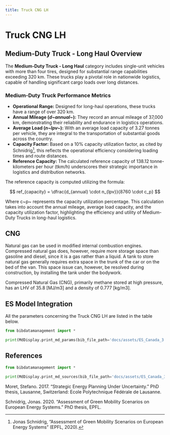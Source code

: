 ```yaml
---
title: Truck CNG LH
---
```


# Truck CNG LH

## Medium-Duty Truck - Long Haul Overview

The **Medium-Duty Truck - Long Haul** category includes single-unit
vehicles with more than four tires, designed for substantial range
capabilities exceeding 320 km. These trucks play a pivotal role in
nationwide logistics, capable of handling significant cargo loads over
long distances.

### Medium-Duty Truck Performance Metrics

- **Operational Range:** Designed for long-haul operations, these
  trucks have a range of over 320 km.
- **Annual Mileage (*d~annual~*):** They record
  an annual mileage of 37,000 km, demonstrating their reliability and
  endurance in logistics operations.
- **Average Load (*n~lpv~*):** With an average load
  capacity of 3.27 tonnes per vehicle, they are integral to the
  transportation of substantial goods across the country.
- **Capacity Factor:** Based on a 10% capacity utilization factor, as
  cited by Schnidrig[^1], this reflects the operational efficiency
  considering loading times and route distances.
- **Reference Capacity:** The calculated reference capacity of 138.12
  tonne-kilometers per hour (tkm/h) underscores their strategic
  importance in logistics and distribution networks.

The reference capacity is computed utilizing the formula:

$$
ref_{capacity} = \dfrac{d_{annual} \cdot n_{lpv}}{8760 \cdot c_p}
$$

Where c~p~ represents the capacity utilization percentage.
This calculation takes into account the annual mileage, average load
capacity, and the capacity utilization factor, highlighting the
efficiency and utility of Medium-Duty Trucks in long-haul logistics.

[^1]:  Jonas Schnidrig, “Assessment of Green Mobility Scenarios on European Energy Systems” (EPFL, 2020).

## CNG

Natural gas can be used in modified internal combustion engines.
Compressed natural gas does, however, require more storage space than
gasoline and diesel, since it is a gas rather than a liquid. A tank to
store natural gas generally requires extra space in the trunk of the car
or on the bed of the van. This space issue can, however, be resolved
during construction, by installing the tank under the bodywork.

Compressed Natural Gas (CNG), primarily methane stored at high pressure,
has an LHV of 35.8 \[MJ/m3\] and a density of 0.777 \[kg/m3\].

## ES Model Integration

All the parameters concerning the Truck CNG LH are listed in the table
below.

```python exec="on"
from bibdatamanagement import *

print(MdDisplay.print_md_params(bib_file_path='docs/assets/ES_Canada_3.bib',filter_entry='TRUCK_LH_CNG'))
```

## References

```python exec="on"
from bibdatamanagement import *

print(MdDisplay.print_md_sources(bib_file_path='docs/assets/ES_Canada_3.bib',filter_entry='TRUCK_LH_CNG'))
```

Moret, Stefano. 2017. “Strategic Energy Planning Under Uncertainty.” PhD
thesis, Lausanne, Switzerland: Ecole Polytechnique Fédérale de Lausanne.

Schnidrig, Jonas. 2020. “Assessment of Green Mobility Scenarios on
European Energy Systems.” PhD thesis, EPFL.
